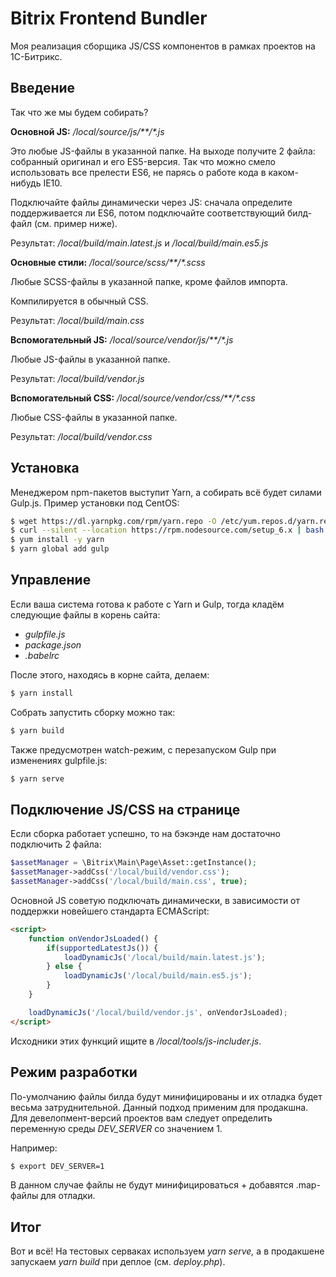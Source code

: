 # Bitrix Frontend Bundler

Моя реализация сборщика JS/CSS компонентов в рамках проектов на 1С-Битрикс.

## Введение

Так что же мы будем собирать?

**Основной JS:** _/local/source/js/**/*.js_ 

Это любые JS-файлы в указанной папке. На выходе получите 2 файла: собранный оригинал и его ES5-версия. Так что можно смело использовать все прелести ES6, не парясь о работе кода в каком-нибудь IE10.

Подключайте файлы динамически через JS: сначала определите поддерживается ли ES6, потом подключайте соответствующий билд-файл (см. пример ниже).

Результат: _/local/build/main.latest.js_ и _/local/build/main.es5.js_

**Основные стили:** _/local/source/scss/**/*.scss_

Любые SCSS-файлы в указанной папке, кроме файлов импорта.

Компилируется в обычный CSS. 

Результат: _/local/build/main.css_



**Вспомогательный JS:** _/local/source/vendor/js/**/*.js_

Любые JS-файлы в указанной папке.

Результат: _/local/build/vendor.js_



**Вспомогательный CSS:** _/local/source/vendor/css/**/*.css_

Любые CSS-файлы в указанной папке.

Результат: _/local/build/vendor.css_




## Установка

Менеджером npm-пакетов выступит Yarn, а собирать всё будет силами Gulp.js.
Пример установки под CentOS:

```bash
$ wget https://dl.yarnpkg.com/rpm/yarn.repo -O /etc/yum.repos.d/yarn.repo
$ curl --silent --location https://rpm.nodesource.com/setup_6.x | bash -
$ yum install -y yarn
$ yarn global add gulp
```

## Управление

Если ваша система готова к работе с Yarn и Gulp, тогда кладём следующие файлы в корень сайта:
* _gulpfile.js_
* _package.json_
* _.babelrc_

После этого, находясь в корне сайта, делаем:
```bash
$ yarn install
```

Собрать запустить сборку можно так:
```bash
$ yarn build
```

Также предусмотрен watch-режим, с перезапуском Gulp при изменениях gulpfile.js:

```bash
$ yarn serve
```

## Подключение JS/CSS на странице

Если сборка работает успешно, то на бэкэнде нам достаточно подключить 2 файла:
```php
$assetManager = \Bitrix\Main\Page\Asset::getInstance();
$assetManager->addCss('/local/build/vendor.css');
$assetManager->addCss('/local/build/main.css', true);
```

Основной JS советую подключать динамически, в зависимости от поддержки новейшего стандарта ECMAScript:
```html
<script>
    function onVendorJsLoaded() {
        if(supportedLatestJs()) {
            loadDynamicJs('/local/build/main.latest.js');
        } else {
            loadDynamicJs('/local/build/main.es5.js');
        }
    }

    loadDynamicJs('/local/build/vendor.js', onVendorJsLoaded);
</script>
```
Исходники этих функций ищите в _/local/tools/js-includer.js_.

## Режим разработки

По-умолчанию файлы билда будут минифицированы и их отладка будет весьма затруднительной. Данный подход применим для продакшна. Для девелопмент-версий проектов вам следует определить переменную среды _DEV_SERVER_ со значением 1.

Например:

```bash
$ export DEV_SERVER=1
```
В данном случае файлы не будут минифицироваться + добавятся .map-файлы для отладки.


## Итог
Вот и всё! На тестовых серваках используем _yarn serve,_ а в продакшене запускаем _yarn build_ при деплое (см. _deploy.php_).